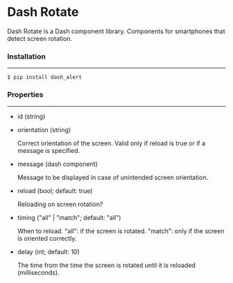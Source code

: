 # Dash Rotate

Dash Rotate is a Dash component library.
Components for smartphones that detect screen rotation.

### Installation
***

    $ pip install dash_alert


### Properties
***

- id (string)
- orientation (string)

    Correct orientation of the screen. Valid only if reload is true or if a message is specified.

- message (dash component)

    Message to be displayed in case of unintended screen orientation.

- reload (bool; default: true)

    Reloading on screen rotation?

- timing ("all" | "match"; default: "all")

    When to reload. "all": if the screen is rotated. "match": only if the screen is oriented correctly.

- delay (int; default: 10)

    The time from the time the screen is rotated until it is reloaded (milliseconds).